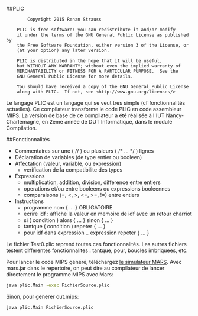 ##PLIC
```
		Copyright 2015 Renan Strauss
		
    PLIC is free software: you can redistribute it and/or modify
    it under the terms of the GNU General Public License as published by
    the Free Software Foundation, either version 3 of the License, or
    (at your option) any later version.

    PLIC is distributed in the hope that it will be useful,
    but WITHOUT ANY WARRANTY; without even the implied warranty of
    MERCHANTABILITY or FITNESS FOR A PARTICULAR PURPOSE.  See the
    GNU General Public License for more details.

    You should have received a copy of the GNU General Public License
    along with PLIC.  If not, see <http://www.gnu.org/licenses/>

```

Le langage PLIC est un langage qui se veut très simple (cf fonctionnalités actuelles).
Ce compilateur transforme le code PLIC en code assembleur MIPS.
La version de base de ce compilateur a été réalisée à l'IUT Nancy-Charlemagne, en 2ème année de DUT Informatique, dans le module Compilation.

##Fonctionnalités

* Commentaires sur une ( // ) ou plusieurs ( /* ... */ ) lignes
* Déclaration de variables (de type entier ou booleen)
* Affectation (valeur, variable, ou expression)
	- verification de la compatibilite des types
* Expressions
	- multiplication, addition, division, difference entre entiers
	- operations et/ou entre booleens ou expressions booleennes
	- comparaisons (=, <, >, <=, >=, !=) entre entiers
* Instructions
	- programme nom { ... } OBLIGATOIRE
	- ecrire idf : affiche la valeur en memoire de idf avec un retour charriot
	- si ( condition ) alors { ... } sinon { ... }
	- tantque ( condition ) repeter { ... }
	- pour idf dans expression .. expression repeter { ... }

Le fichier Test0.plic reprend toutes ces fonctionnalités.
Les autres fichiers testent differentes fonctionnalites : tantque, pour, boucles imbriquees, etc.

Pour lancer le code MIPS généré, téléchargez [le simulateur MARS](http://courses.missouristate.edu/KenVollmar/MARS/).
Avec mars.jar dans le repertoire, on peut dire au compilateur de lancer directement le programme MIPS avec Mars:

```bash
java plic.Main -exec FichierSource.plic
```

Sinon, pour generer out.mips:

```bash
java plic.Main FichierSource.plic
```